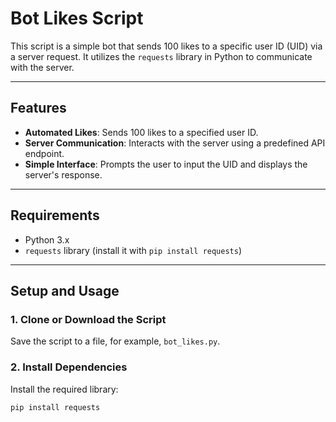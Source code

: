 # Bot Likes Script

This script is a simple bot that sends 100 likes to a specific user ID (UID) via a server request. It utilizes the `requests` library in Python to communicate with the server.

---

## Features

- **Automated Likes**: Sends 100 likes to a specified user ID.
- **Server Communication**: Interacts with the server using a predefined API endpoint.
- **Simple Interface**: Prompts the user to input the UID and displays the server's response.

---

## Requirements

- Python 3.x
- `requests` library (install it with `pip install requests`)

---

## Setup and Usage

### 1. Clone or Download the Script
Save the script to a file, for example, `bot_likes.py`.

### 2. Install Dependencies
Install the required library:
```bash
pip install requests
